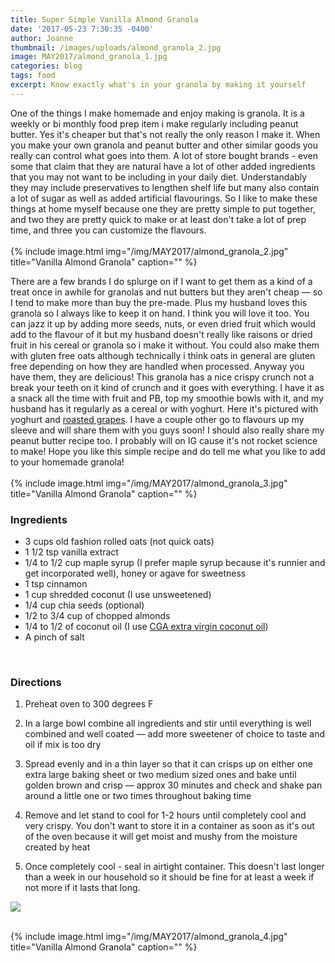 ```yaml
---
title: Super Simple Vanilla Almond Granola
date: '2017-05-23 7:30:35 -0400'
author: Joanne
thumbnail: /images/uploads/almond_granola_2.jpg
image: MAY2017/almond_granola_1.jpg
categories: blog
tags: food
excerpt: Know exactly what's in your granola by making it yourself
---
```


One of the things I make homemade and enjoy making is granola. It is a weekly or bi monthly food prep item i make regularly including peanut butter.  Yes it's cheaper but that's not really the only reason I make it.  When you make your own granola and peanut butter and other similar goods you really can control what goes into them.  A lot of store bought brands - even some that claim that they are natural have a lot of other added ingredients that you may not want to be including in your daily diet.  Understandably they may include preservatives to lengthen shelf life but many also contain a lot of sugar as well as added artificial flavourings. So I like to make these things at home myself because one they are pretty simple to put together, and two they are pretty quick to make or at least don't take a lot of prep time, and three you can customize the flavours.
<br>
<br>
{% include image.html
            img="/img/MAY2017/almond_granola_2.jpg"
            title="Vanilla Almond Granola"
            caption="" %}

There are a few brands I do splurge on if I want to get them as a kind of a treat once in awhile for granolas and nut butters but they aren't cheap &mdash; so I tend to make more than buy the pre-made. Plus my husband loves this granola so I always like to keep it on hand. I think you will love it too. You can jazz it up by adding more seeds, nuts, or even dried fruit which would add to the flavour of it but my husband doesn't really like raisons or dried fruit in his cereal or granola so i make it without. You could also make them with gluten free oats although technically i think oats in general are gluten free depending on how they are handled when processed.  Anyway you have them, they are delicious! This granola has a nice crispy crunch not a break your teeth on it kind of crunch and it goes with everything.  I have it as a snack all the time with fruit and PB, top my smoothie bowls with it, and my husband has it regularly as a cereal or with yoghurt. Here it's pictured with yoghurt and [roasted grapes](https://www.oliveandmango.com/labneh-roasted-grapes). I have a couple other go to flavours up my sleeve and will share them with you guys soon! I should also really share my peanut butter recipe too. I probably will on IG cause it's not rocket science to make! Hope you like this simple recipe and do tell me what you like to add to your homemade granola!
<br>
<br>
{% include image.html
            img="/img/MAY2017/almond_granola_3.jpg"
            title="Vanilla Almond Granola"
            caption="" %}
<br>

### Ingredients

* 3 cups old fashion rolled oats (not quick oats)
* 1 1/2 tsp vanilla extract
* 1/4 to 1/2 cup maple syrup (I prefer maple syrup because it's runnier and get incorporated well), honey or agave for sweetness
* 1 tsp cinnamon
* 1 cup shredded coconut (I use unsweetened)
* 1/4 cup chia seeds (optional)
* 1/2 to 3/4 cup of chopped almonds
* 1/4 to 1/2 of coconut oil (I use <span class="highlight">[CGA extra virgin coconut oil](http://cgacaribbean.com)</span>)
* A pinch of salt
<br>

### Directions

1. Preheat oven to 300 degrees F

1. In a large bowl combine all ingredients and stir until everything is well combined and well coated &mdash; add more sweetener of choice to taste and oil if mix is too dry

1. Spread evenly and in a thin layer so that it can crisps up on either one extra large baking sheet or two medium sized ones and bake until golden  brown and crisp &mdash; approx 30 minutes and check and shake pan around a little one or two times throughout baking time

1. Remove and let stand to cool for 1-2 hours until completely cool and very crispy.  You don't want to store it in a container as soon as it's out of the oven because it will get moist and mushy from the moisture  created by heat   

1. Once completely cool - seal in airtight container.  This doesn't last longer than a week in our household so it should be fine for at least a week if not more if it lasts that long.  


<p class="apple__news__logo"><a href="https://apple.news/TKVtoVhGUQSuiufA4bqI-gg"><img src="{{ basesite.url }}/img/apple_news.svg" /></a></p>


<br>
{% include image.html
            img="/img/MAY2017/almond_granola_4.jpg"
            title="Vanilla Almond Granola"
            caption="" %}
